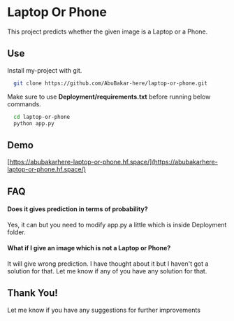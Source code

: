 
# Laptop Or Phone

This project predicts whether the given image is a Laptop or a Phone.




## Use

Install my-project with git.

```bash
  git clone https://github.com/AbuBakar-here/laptop-or-phone.git
```

Make sure to use **Deployment/requirements.txt** before running below commands.

```bash
  cd laptop-or-phone
  python app.py
```

## Demo

[https://abubakarhere-laptop-or-phone.hf.space/](https://abubakarhere-laptop-or-phone.hf.space/)


## FAQ

#### Does it gives prediction in terms of probability?

Yes, it can but you need to modify app.py a little which is inside Deployment folder.

#### What if I give an image which is not a Laptop or Phone?

It will give wrong prediction. I have thought about it but I haven't got a solution for that. Let me know if any of you have any solution for that.


## Thank You!

Let me know if you have any suggestions for further improvements
